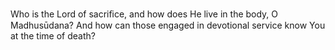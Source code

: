 Who is the Lord of sacriﬁce, and how does He live in the body, O Madhusūdana? And how can those engaged in devotional service know You at the time of death?